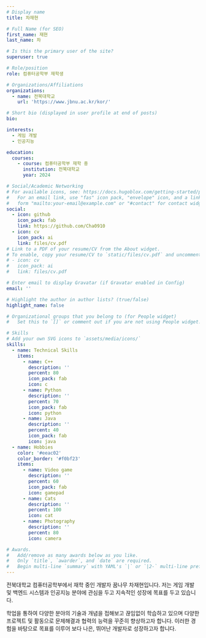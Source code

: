 ```yaml
---
# Display name
title: 차재현

# Full Name (for SEO)
first_name: 재현
last_name: 차

# Is this the primary user of the site?
superuser: true

# Role/position
role: 컴퓨터공학부 재학생

# Organizations/Affiliations
organizations:
  - name: 전북대학교
    url: 'https://www.jbnu.ac.kr/kor/'

# Short bio (displayed in user profile at end of posts)
bio: 

interests:
  - 게임 개발
  - 인공지능

education:
  courses:
    - course: 컴퓨터공학부 재학 중
      institution: 전북대학교
      year: 2024

# Social/Academic Networking
# For available icons, see: https://docs.hugoblox.com/getting-started/page-builder/#icons
#   For an email link, use "fas" icon pack, "envelope" icon, and a link in the
#   form "mailto:your-email@example.com" or "#contact" for contact widget.
social:
  - icon: github
    icon_pack: fab
    link: https://github.com/Cha0910
  - icon: cv
    icon_pack: ai
    link: files/cv.pdf
# Link to a PDF of your resume/CV from the About widget.
# To enable, copy your resume/CV to `static/files/cv.pdf` and uncomment the lines below.
# - icon: cv
#   icon_pack: ai
#   link: files/cv.pdf

# Enter email to display Gravatar (if Gravatar enabled in Config)
email: ''

# Highlight the author in author lists? (true/false)
highlight_name: false

# Organizational groups that you belong to (for People widget)
#   Set this to `[]` or comment out if you are not using People widget.

# Skills
# Add your own SVG icons to `assets/media/icons/`
skills:
  - name: Technical Skills
    items:
      - name: C++
        description: ''
        percent: 80
        icon_pack: fab
        icon: c
      - name: Python
        description: ''
        percent: 70
        icon_pack: fab
        icon: python
      - name: Java
        description: ''
        percent: 40
        icon_pack: fab
        icon: java
  - name: Hobbies
    color: '#eeac02'
    color_border: '#f0bf23'
    items:
      - name: Video game
        description: ''
        percent: 60
        icon_pack: fab
        icon: gamepad
      - name: Cats
        description: ''
        percent: 100
        icon: cat
      - name: Photography
        description: ''
        percent: 80
        icon: camera

# Awards.
#   Add/remove as many awards below as you like.
#   Only `title`, `awarder`, and `date` are required.
#   Begin multi-line `summary` with YAML's `|` or `|2-` multi-line prefix and indent 2 spaces below.
---
```


전북대학교 컴퓨터공학부에서 재학 중인 개발자 꿈나무 차재현입니다. 저는 게임 개발 및 백엔드 시스템과 인공지능 분야에 관심을 두고 지속적인 성장에 목표를 두고 있습니다.

학업을 통하여 다양한 분야의 기술과 개념을 접해보고 끊임없이 학습하고 있으며 다양한 프로젝트 및 활동으로 문제해결과 협력의 능력을 꾸준히 향상하고자 합니다. 이러한 경험을 바탕으로 목표를 이루어 보다 나은, 뛰어난 개발자로 성장하고자 합니다.


